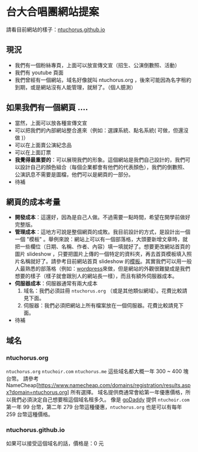 
# 台大合唱團網站提案

請看目前網站的樣子：[ntuchorus.github.io](http://ntuchorus.github.io/)

## 現況

- 我們有一個粉絲專頁，上面可以放宣傳文宣（招生、公演倒數照、活動）
- 我們有 youtube 頁面
- 我們曾經有一個網站，域名好像就叫 ntuchorus.org ，後來可能因為名字租約到期，或是網站沒有人能管理，就掰了。（個人臆測）

## 如果我們有一個網頁 ....

- 當然，上面可以放各種宣傳文宣
- 可以把我們的內部網站整合進來（例如：選課系統、點名系統( 可做，但還沒做 )）
- 可以在上面賣公演紀念品
- 可以在上面訂票
- **我覺得最重要的**：可以展現我們的形象。這個網站是我們自己設計的，我們可以設計自己的顏色組合（每個企業都會有他們的代表顏色），我們的倒數照、公演訊息不需要是圖檔，他們可以是網頁的一部分。
- 待補


 ## 網頁的成本考量

- **開發成本**：這還好，因為是自己人做。不過需要一點時間，希望在開學前做好完整版。
- **管理成本**：這地方可說是整個網頁的成敗。我目前設計的方式，是設計出一個一個 "模板" 。舉例來說：網站上可以有一個部落格，大頭要新增文章時，就把一些欄位（日期、名稱、作者、內容）填一填就好了。想要更改網站首頁的圖片 slideshow ，只要把圖片上傳的一個特定的資料夾，再去首頁模板填入照片名稱就好了。請參考目前網站首頁 slideshow 的[模板](https://github.com/yunchih/ntuchorus/blob/master/_data/header-intro.yml)。其實我們可以用一般人最熟悉的部落格（例如：[wordpress](https://wordpress.com)來做，但是網站的外觀很難變成是我們想要的樣子（樣子就會跟別人的網站長一樣），而且有額外伺服器成本。
- **伺服器成本**：伺服器通常有兩大成本
  1. 域名：我們必須註冊 `ntuchorus.org` （或是其他類似網域）。花費比較請見下面。
  2. 伺服器：我們必須把網站上所有檔案放在一個伺服器。花費比較請見下面。
- 待補

## 域名

### ntuchorus.org
`ntuchorus.org`  `ntuchoir.com` `ntuchorus.me` 這些域名都大概一年 300 ~ 400 塊台幣。
請參考 NameCheap[https://www.namecheap.com/domains/registration/results.aspx?domain=ntuchorus.org] 所有選擇。
域名提供商通常會給第一年優惠價格，所以我們必須決定自己想要租這個域名租多久。
像是 [goDaddy](https://www.godaddy.com/domains/searchresults.aspx?ci=83269&checkAvail=1&domainToCheck=ntuchorus&isc=cjc99com) 提供 `ntuchoir.com` 第一年 99 台幣，第二年 279 台幣這種優惠，`ntuchorus.org` 也是可以有每年 259 台幣這種價格。

### ntuchorus.github.io

如果可以接受這個域名的話，價格是：0 元

## 
